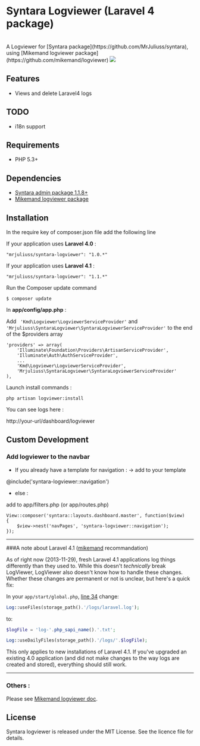 # Syntara Logviewer (Laravel 4 package)

<br>
A Logviewer for [Syntara package](https://github.com/MrJuliuss/syntara), using [Mikemand logviewer package](https://github.com/mikemand/logviewer)


<img src="https://raw.github.com/MrJuliuss/syntara-logviewer/master/screenshots/logviewer.png" />

## Features

* Views and delete Laravel4 logs

## TODO

* i18n support

## Requirements
* PHP 5.3+


## Dependencies

* [Syntara admin package 1.1.8+](https://github.com/MrJuliuss/syntara)
* [Mikemand logviewer package](https://github.com/mikemand/logviewer)

## Installation


In the require key of composer.json file add the following line

If your application uses **Laravel 4.0** :

```"mrjuliuss/syntara-logviewer": "1.0.*"```

If your application uses **Laravel 4.1** :

```"mrjuliuss/syntara-logviewer": "1.1.*"```

Run the Composer update command

```$ composer update```

In **app/config/app.php** :

Add  ``` 'Kmd\Logviewer\LogviewerServiceProvider'``` and  ```'Mrjuliuss\SyntaraLogviewer\SyntaraLogviewerServiceProvider'``` to the end of the $providers array

    'providers' => array(
        'Illuminate\Foundation\Providers\ArtisanServiceProvider',
        'Illuminate\Auth\AuthServiceProvider',
        ...
        'Kmd\Logviewer\LogviewerServiceProvider',
        'Mrjuliuss\SyntaraLogviewer\SyntaraLogviewerServiceProvider'
    ),

Launch install commands :

```php artisan logviewer:install```

You can see logs here :

http://your-url/dashboard/logviewer

## Custom Development

### Add logviewer to the navbar

- If you already have a template for navigation : 
-> add to your template

@include('syntara-logviewer::navigation')

- else : 

add to app/filters.php (or app/routes.php)

    View::composer('syntara::layouts.dashboard.master', function($view)
    {
        $view->nest('navPages', 'syntara-logviewer::navigation');
    });

---------

###A note about Laravel 4.1 ([mikemand](https://github.com/mikemand/logviewer) recommandation)

As of right now (2013-11-29), fresh Laravel 4.1 applications log things differently than they used to. While this doesn't *technically* break LogViewer, LogViewer also doesn't know how to handle these changes. Whether these changes are permanent or not is unclear, but here's a quick fix:

In your `app/start/global.php`, [line 34](https://github.com/laravel/laravel/blob/develop/app/start/global.php#L34) change:

```php
Log::useFiles(storage_path().'/logs/laravel.log');
```

to:

```php
$logFile = 'log-'.php_sapi_name().'.txt';

Log::useDailyFiles(storage_path().'/logs/'.$logFile);
```

This only applies to new installations of Laravel 4.1. If you've upgraded an existing 4.0 application (and did not make changes to the way logs are created and stored), everything should still work.

---------

### Others : 

Please see [Mikemand logviewer doc](https://github.com/mikemand/logviewer).

## License

Syntara logviewer is released under the MIT License. See the licence file for details.
